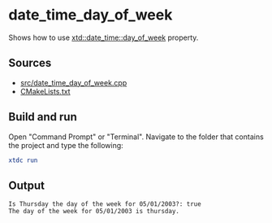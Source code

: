 # date_time_day_of_week

Shows how to use [xtd::date_time::day_of_week](https://gammasoft71.github.io/xtd/reference_guides/latest/classxtd_1_1date__time.html#a907e5ccf896744690074196778815697) property.

## Sources

* [src/date_time_day_of_week.cpp](src/date_time_day_of_week.cpp)
* [CMakeLists.txt](CMakeLists.txt)

## Build and run

Open "Command Prompt" or "Terminal". Navigate to the folder that contains the project and type the following:

```cmake
xtdc run
```

## Output

```
Is Thursday the day of the week for 05/01/2003?: true
The day of the week for 05/01/2003 is thursday.
```
